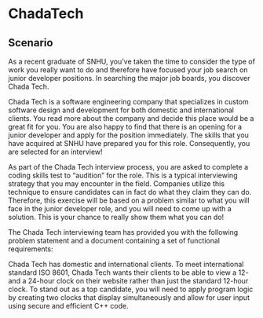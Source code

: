 # ChadaTech

## Scenario
As a recent graduate of SNHU, you’ve taken the time to consider the type of work you really want to do and therefore have focused your job search on junior developer positions. In searching the major job boards, you discover Chada Tech.

Chada Tech is a software engineering company that specializes in custom software design and development for both domestic and international clients. You read more about the company and decide this place would be a great fit for you. You are also happy to find that there is an opening for a junior developer and apply for the position immediately. The skills that you have acquired at SNHU have prepared you for this role. Consequently, you are selected for an interview!

As part of the Chada Tech interview process, you are asked to complete a coding skills test to “audition” for the role. This is a typical interviewing strategy that you may encounter in the field. Companies utilize this technique to ensure candidates can in fact do what they claim they can do. Therefore, this exercise will be based on a problem similar to what you will face in the junior developer role, and you will need to come up with a solution. This is your chance to really show them what you can do!

The Chada Tech interviewing team has provided you with the following problem statement and a document containing a set of functional requirements:

Chada Tech has domestic and international clients. To meet international standard ISO 8601, Chada Tech wants their clients to be able to view a 12- and a 24-hour clock on their website rather than just the standard 12-hour clock.
To stand out as a top candidate, you will need to apply program logic by creating two clocks that display simultaneously and allow for user input using secure and efficient C++ code.
